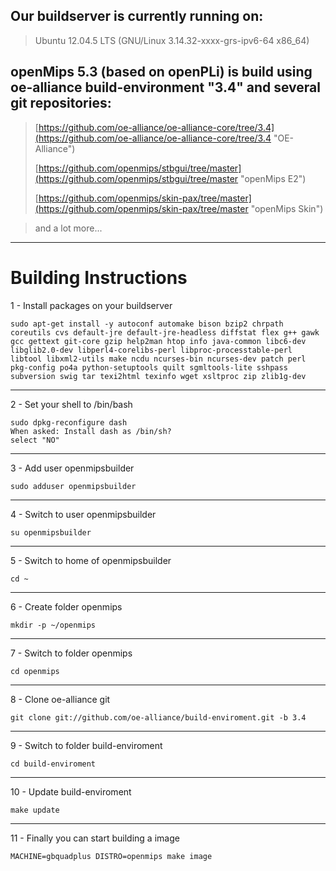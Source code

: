 ## Our buildserver is currently running on: ##

> Ubuntu 12.04.5 LTS (GNU/Linux 3.14.32-xxxx-grs-ipv6-64 x86_64)

## openMips 5.3 (based on openPLi) is build using oe-alliance build-environment "3.4" and several git repositories: ##

> [https://github.com/oe-alliance/oe-alliance-core/tree/3.4](https://github.com/oe-alliance/oe-alliance-core/tree/3.4 "OE-Alliance")
> 
> [https://github.com/openmips/stbgui/tree/master](https://github.com/openmips/stbgui/tree/master "openMips E2")
> 
> [https://github.com/openmips/skin-pax/tree/master](https://github.com/openmips/skin-pax/tree/master "openMips Skin")

> and a lot more...


----------

# Building Instructions #

1 - Install packages on your buildserver

    sudo apt-get install -y autoconf automake bison bzip2 chrpath coreutils cvs default-jre default-jre-headless diffstat flex g++ gawk gcc gettext git-core gzip help2man htop info java-common libc6-dev libglib2.0-dev libperl4-corelibs-perl libproc-processtable-perl libtool libxml2-utils make ncdu ncurses-bin ncurses-dev patch perl pkg-config po4a python-setuptools quilt sgmltools-lite sshpass subversion swig tar texi2html texinfo wget xsltproc zip zlib1g-dev

----------
2 - Set your shell to /bin/bash

    sudo dpkg-reconfigure dash
    When asked: Install dash as /bin/sh?
    select "NO"

----------
3 - Add user openmipsbuilder

    sudo adduser openmipsbuilder

----------
4 - Switch to user openmipsbuilder

    su openmipsbuilder

----------
5 - Switch to home of openmipsbuilder

    cd ~

----------
6 - Create folder openmips

    mkdir -p ~/openmips

----------
7 - Switch to folder openmips

    cd openmips

----------
8 - Clone oe-alliance git

    git clone git://github.com/oe-alliance/build-enviroment.git -b 3.4

----------
9 - Switch to folder build-enviroment

    cd build-enviroment

----------
10 - Update build-enviroment

    make update

----------
11 - Finally you can start building a image

    MACHINE=gbquadplus DISTRO=openmips make image
